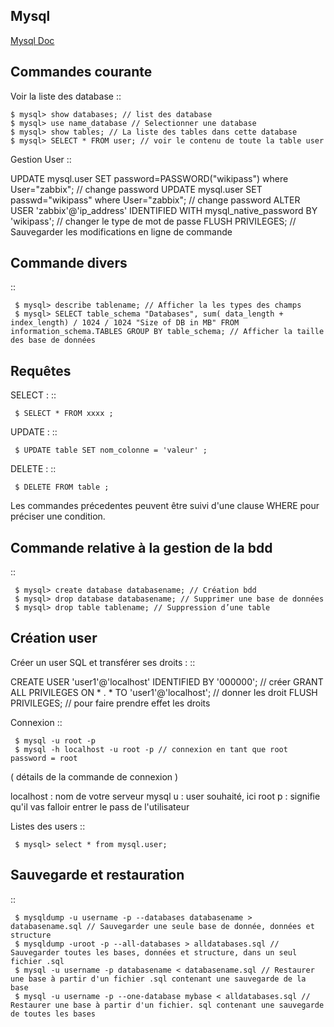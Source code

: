## Mysql


[Mysql Doc](https://dev.mysql.com/doc/)

Commandes courante
-------------------

Voir la liste des database
::

    $ mysql> show databases; // list des database
    $ mysql> use name_database // Selectionner une database
    $ mysql> show tables; // La liste des tables dans cette database
    $ mysql> SELECT * FROM user; // voir le contenu de toute la table user


Gestion User
::

   UPDATE mysql.user SET password=PASSWORD("wikipass") where User="zabbix"; // change password
   UPDATE mysql.user SET passwd="wikipass" where User="zabbix"; // change password
   ALTER USER 'zabbix'@'ip_address' IDENTIFIED WITH mysql_native_password BY 'wikipass'; // changer le type de mot de passe
   FLUSH PRIVILEGES; // Sauvegarder les modifications en ligne de commande

Commande divers
-------------------
::

     $ mysql> describe tablename; // Afficher la les types des champs
     $ mysql> SELECT table_schema "Databases", sum( data_length + index_length) / 1024 / 1024 "Size of DB in MB" FROM information_schema.TABLES GROUP BY table_schema; // Afficher la taille des base de données

Requêtes
-------------------

SELECT :
::

     $ SELECT * FROM xxxx ;

UPDATE :
::

     $ UPDATE table SET nom_colonne = 'valeur' ;

DELETE :
::

     $ DELETE FROM table ;

Les commandes précedentes peuvent être suivi d'une clause WHERE pour préciser une condition.


Commande relative à la gestion de la bdd
-------------------
::


     $ mysql> create database databasename; // Création bdd
     $ mysql> drop database databasename; // Supprimer une base de données
     $ mysql> drop table tablename; // Suppression d’une table


Création user
-------------------
Créer un user SQL et transférer ses droits :
::

   CREATE USER 'user1'@'localhost' IDENTIFIED BY '000000'; // créer
   GRANT ALL PRIVILEGES ON * . * TO 'user1'@'localhost'; // donner les droit
   FLUSH PRIVILEGES; // pour faire prendre effet les droits

Connexion
::

     $ mysql -u root -p
     $ mysql -h localhost -u root -p // connexion en tant que root password = root

( détails de la commande de connexion )

localhost : nom de votre serveur mysql
u : user souhaité, ici root
p : signifie qu'il vas falloir entrer le pass de l'utilisateur


Listes des users
::

     $ mysql> select * from mysql.user;


Sauvegarde et restauration
-------------------
::

     $ mysqldump -u username -p --databases databasename > databasename.sql // Sauvegarder une seule base de donnée, données et structure
     $ mysqldump -uroot -p --all-databases > alldatabases.sql // Sauvegarder toutes les bases, données et structure, dans un seul fichier .sql
     $ mysql -u username -p databasename < databasename.sql // Restaurer une base à partir d'un fichier .sql contenant une sauvegarde de la base
     $ mysql -u username -p --one-database mybase < alldatabases.sql // Restaurer une base à partir d'un fichier. sql contenant une sauvegarde de toutes les bases
